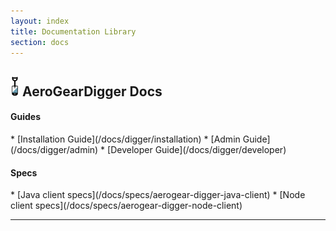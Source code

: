 ```yaml
---
layout: index
title: Documentation Library
section: docs
---
```


<h2 class="section-header" id="digger"><i><img src="/img/aerogeardigger_icon_32px_cropped.png"></i> AeroGear<strong>Digger</strong> Docs</h2>

<h4>Guides</h4>
* [Installation Guide](/docs/digger/installation)
* [Admin Guide](/docs/digger/admin)
* [Developer Guide](/docs/digger/developer)

<h4>Specs</h4>
* [Java client specs](/docs/specs/aerogear-digger-java-client)
* [Node client specs](/docs/specs/aerogear-digger-node-client)

---
